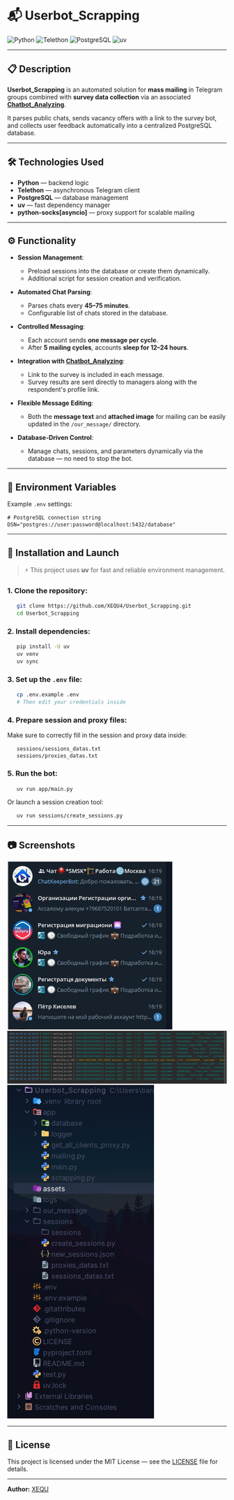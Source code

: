 # 📬 Userbot_Scrapping

![Python](https://img.shields.io/badge/Python-3.12%2B-blue)
![Telethon](https://img.shields.io/badge/Telethon-async-success)
![PostgreSQL](https://img.shields.io/badge/Database-PostgreSQL-blue)
![uv](https://img.shields.io/badge/Tool-uv-orange)

---

## 📋 Description

**Userbot_Scrapping** is an automated solution for **mass mailing** in Telegram groups combined with **survey data collection** via an associated **[Chatbot_Analyzing](https://github.com/XEQU4/Chatbot_Analyzing)**.

It parses public chats, sends vacancy offers with a link to the survey bot, and collects user feedback automatically into a centralized PostgreSQL database.

---

## 🛠️ Technologies Used

* **Python** — backend logic
* **Telethon** — asynchronous Telegram client
* **PostgreSQL** — database management
* **uv** — fast dependency manager
* **python-socks\[asyncio]** — proxy support for scalable mailing

---

## ⚙️ Functionality

* **Session Management**:

  * Preload sessions into the database or create them dynamically.
  * Additional script for session creation and verification.

* **Automated Chat Parsing**:

  * Parses chats every **45–75 minutes**.
  * Configurable list of chats stored in the database.

* **Controlled Messaging**:

  * Each account sends **one message per cycle**.
  * After **5 mailing cycles**, accounts **sleep for 12–24 hours**.

* **Integration with [Chatbot_Analyzing](https://github.com/XEQU4/Chatbot_Analyzing)**:

  * Link to the survey is included in each message.
  * Survey results are sent directly to managers along with the respondent's profile link.

* **Flexible Message Editing**:

  * Both the **message text** and **attached image** for mailing can be easily updated in the `/our_message/` directory.

* **Database-Driven Control**:

  * Manage chats, sessions, and parameters dynamically via the database — no need to stop the bot.

---

## 📄 Environment Variables

Example `.env` settings:

```dotenv
# PostgreSQL connection string
DSN="postgres://user:password@localhost:5432/database"
```

---

## 🚀 Installation and Launch

> ⚡ This project uses **uv** for fast and reliable environment management.

### 1. Clone the repository:

```bash
   git clone https://github.com/XEQU4/Userbot_Scrapping.git
   cd Userbot_Scrapping
```

### 2. Install dependencies:

```bash
   pip install -U uv
   uv venv
   uv sync
```

### 3. Set up the `.env` file:

```bash
   cp .env.example .env
   # Then edit your credentials inside
```

### 4. Prepare session and proxy files:

Make sure to correctly fill in the session and proxy data inside:
```
   sessions/sessions_datas.txt
   sessions/proxies_datas.txt
```

### 5. Run the bot:

```bash
   uv run app/main.py
```

Or launch a session creation tool:

```bash
   uv run sessions/create_sessions.py
```

---

## 📷 Screenshots

![](assets/mailing.png)
![](assets/mailing_console.png)
![](assets/project_structure.png)

---

## 📝 License

This project is licensed under the MIT License — see the [LICENSE](./LICENSE) file for details.

---

**Author:** [XEQU](https://github.com/XEQU4)
